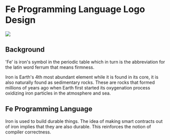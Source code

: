 # Fe Programming Language Logo Design

![](https://raw.githubusercontent.com/daniniguez/fe/33577650efea7b0a4a1f3569ee45774c89723bd8/logo/fe_svg/fe_source.svg)

## Background

'Fe' is iron's symbol in the periodic table which in turn is the abbreviation 
for the latin word ferrum that means firmness.

Iron is Earth's 4th most abundant element while it is found in its core, 
it is also naturally found as sedimentary rocks. These are rocks that formed 
millions of years ago when Earth first started its oxygenation process 
oxidizing iron particles in the atmosphere and sea.


## Fe Programming Language

Iron is used to build durable things. The idea of making smart contracts out of iron 
implies that they are also durable. This reinforces the notion of compiler correctness.